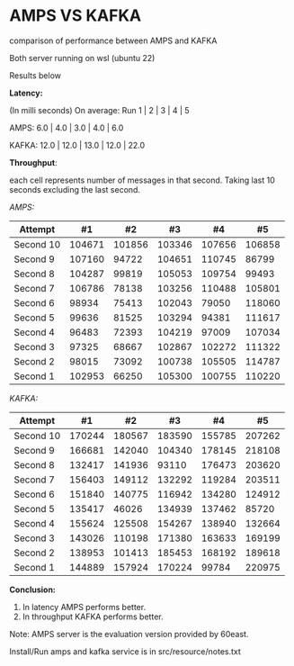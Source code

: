 # AMPS VS KAFKA
comparison of performance between AMPS and KAFKA

Both server running on wsl (ubuntu 22)

Results below

**Latency:**

(In milli seconds)
On average: Run 1 | 2 | 3 | 4 | 5

AMPS: 6.0 | 4.0 | 3.0 | 4.0 | 6.0

KAFKA: 12.0 | 12.0 | 13.0 | 12.0 | 22.0


**Throughput**:

each cell represents number of messages in that second.
Taking last 10 seconds excluding the last second.

*AMPS:*

Attempt    | #1 | #2 | #3 | #4 | #5 
--- | ---  | --- | --- |--- |---
Second 10   | 104671 | 101856 | 103346 | 107656 | 106858 
Second 9   | 107160 | 94722 | 104651 | 110745 | 86799 
Second 8   | 104287 | 99819 | 105053 | 109754 | 99493 
Second 7   | 106786 | 78138 | 103256 | 110488 | 105801 
Second 6   | 98934 | 75413 | 102043 | 79050 | 118060 
Second 5   | 99636 | 81525 | 103294 | 94381 | 111617 
Second 4   | 96483 | 72393 | 104219 | 97009 | 107034 
Second 3   | 97325 | 68667 | 102867 | 102272 | 111322 
Second 2   | 98015 | 73092 | 100738 | 105505 | 114787 
Second 1  | 102953 | 66250 | 105300 | 100755 | 110220 


*KAFKA:*

Attempt    | #1 | #2 | #3 | #4 | #5 
--- | ---  | --- | --- |--- |---
Second 10   | 170244 | 180567 | 183590 | 155785 | 207262 
Second 9   | 166681 | 142040 | 104340 | 178145 | 218108 
Second 8   | 132417 | 141936 | 93110 | 176473 | 203620 
Second 7   | 156403 | 149112 | 132292 | 119284 | 203511 
Second 6   | 151840 | 140775 | 116942 | 134280 | 124912 
Second 5   | 135417 | 46026 | 134939 | 137462 | 85720 
Second 4   | 155624 | 125508 | 154267 | 138940 | 132664 
Second 3   | 143026 | 110198 | 171380 | 163633 | 169199 
Second 2   | 138953 | 101413 | 185453 | 168192 | 189618 
Second 1  | 144889 | 157924 | 170224 | 99784 | 220975 



**Conclusion:**
1. In latency AMPS performs better.
2. In throughput KAFKA performs better.

Note: AMPS server is the evaluation version provided by 60east.

Install/Run amps and kafka service is in src/resource/notes.txt
